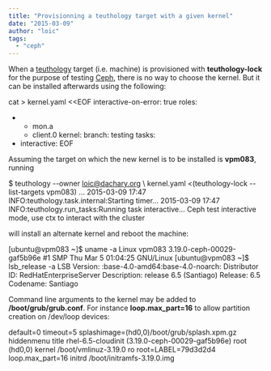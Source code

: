 ```yaml
---
title: "Provisionning a teuthology target with a given kernel"
date: "2015-03-09"
author: "loic"
tags: 
  - "ceph"
---
```


When a [teuthology](https://github.com/ceph/teuthology/) target (i.e. machine) is provisioned with **teuthology-lock** for the purpose of testing [Ceph](http://ceph.com/), there is no way to choose the kernel. But it can be installed afterwards using the following:

cat > kernel.yaml <<EOF
interactive-on-error: true
roles:
- - mon.a
  - client.0
kernel:
   branch: testing
tasks:
- interactive:
EOF

Assuming the target on which the new kernel is to be installed is **vpm083**, running

$ teuthology  --owner loic@dachary.org \\
  kernel.yaml <(teuthology-lock --list-targets vpm083)
...
2015-03-09 17:47 INFO:teuthology.task.internal:Starting timer...
2015-03-09 17:47 INFO:teuthology.run\_tasks:Running task interactive...
Ceph test interactive mode, use ctx to interact with the cluster
>>>

will install an alternate kernel and reboot the machine:

\[ubuntu@vpm083 ~\]$ uname -a
Linux vpm083 3.19.0-ceph-00029-gaf5b96e #1 SMP Thu Mar 5 01:04:25 GNU/Linux
\[ubuntu@vpm083 ~\]$ lsb\_release -a
LSB Version:	:base-4.0-amd64:base-4.0-noarch:
Distributor ID:	RedHatEnterpriseServer
Description:  release 6.5 (Santiago)
Release:	6.5
Codename:	Santiago

Command line arguments to the kernel may be added to **/boot/grub/grub.conf**. For instance **loop.max\_part=16** to allow partition creation on /dev/loop devices:

default=0
timeout=5
splashimage=(hd0,0)/boot/grub/splash.xpm.gz
hiddenmenu
title rhel-6.5-cloudinit (3.19.0-ceph-00029-gaf5b96e)
        root (hd0,0)
        kernel /boot/vmlinuz-3.19.0 ro root=LABEL=79d3d2d4  loop.max\_part=16
        initrd /boot/initramfs-3.19.0.img
